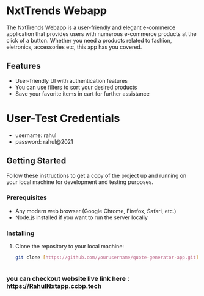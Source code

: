# NxtTrends Webapp

The NxtTrends Webapp is a user-friendly and elegant e-commerce application that provides users with numerous e-commerce products at the click of a button. Whether you need a products related to fashion, eletronics, accessories etc, this app has you covered.

## Features

- User-friendly UI with authentication features
- You can use filters to sort your desired products
- Save your favorite items in cart for further assistance

# User-Test Credentials
- username: rahul
- password: rahul@2021

## Getting Started

Follow these instructions to get a copy of the project up and running on your local machine for development and testing purposes.

### Prerequisites

- Any modern web browser (Google Chrome, Firefox, Safari, etc.)
- Node.js installed if you want to run the server locally

### Installing

1. Clone the repository to your local machine:
   ```sh
   git clone [https://github.com/yourusername/quote-generator-app.git](https://github.com/mrrahulkrr/Nxt-Trends-App.git)



### you can checkout website live link here : https://RahulNxtapp.ccbp.tech
